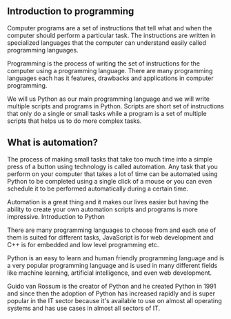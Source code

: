 ## Introduction to programming
Computer programs are a set of instructions that tell what and when the computer should perform a particular task. The instructions are written in specialized languages that the computer can understand easily called programming languages.

Programming is the process of writing the set of instructions for the computer using a programming language. There are many programming languages each has it features, drawbacks and applications in computer programming.

We will us Python as our main programming language and we will write multiple scripts and programs in Python. Scripts are short set of instructions that only do a single or small tasks while a program is a set of multiple scripts that helps us to do more complex tasks.

## What is automation?
The process of making small tasks that take too much time into a simple press of a button using technology is called automation. Any task that you perform on your computer that takes a lot of time can be automated using Python to be completed using a single click of a mouse or you can even schedule it to be performed automatically during a certain time.

Automation is a great thing and it makes our lives easier but having the ability to create your own automation scripts and programs is more impressive.
Introduction to Python

There are many programming languages to choose from and each one of them is suited for different tasks, JavaScript is for web development and C++ is for embedded and low level programming etc.

Python is an easy to learn and human friendly programming language and is a very popular programming language and is used in many different fields like machine learning, artificial intelligence, and even web development.

Guido van Rossum is the creator of Python and he created Python in 1991 and since then the adoption of Python has increased rapidly and is super popular in the IT sector because it's available to use on almost all operating systems and has use cases in almost all sectors of IT.